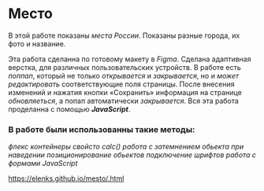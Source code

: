 # Место

В этой работе показаны *места России*.
Показаны разные города, их фото и название.

Эта работа сделанна по готовому макету  в *Figma*.
Сделана адаптивная верстка, для различных пользовательских
устройств.
В работе есть *поппап*, который не только *открывается* и *закрывается*, но и *может редактировать*
соответствующие поля страницы. После внесения изменений и нажатия кнопки
«Сохранить» информация на странице  *обновляеться*,
а попап автоматически *закрывается*. Вся эта работа проделанна с помощью ***JavaScript***.

### В работе  были использованны такие методы:
*флекс контейнеры*
*свойсто calc()*
*работа с затемнением обьекта при наведении*
*позиционирование обьектов*
*подключение шрифтов*
*работа с формами*
*JavaScript*

 https://elenks.github.io/mesto/.html

